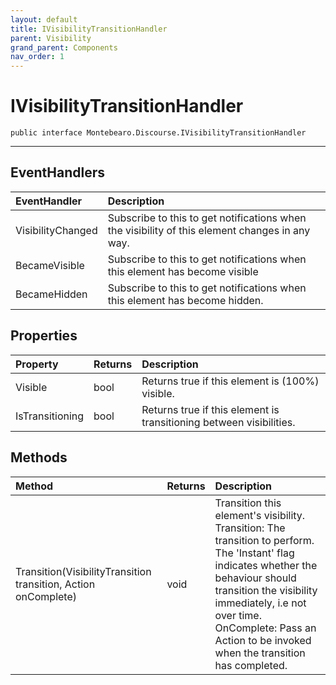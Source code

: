 ```yaml
---
layout: default
title: IVisibilityTransitionHandler
parent: Visibility
grand_parent: Components
nav_order: 1
---
```


# IVisibilityTransitionHandler


```
public interface Montebearo.Discourse.IVisibilityTransitionHandler
```

---

## EventHandlers

| EventHandler | Description |
|:-------------|:------------|
| VisibilityChanged | Subscribe to this to get notifications when the visibility of this element changes in any way. |
| BecameVisible | Subscribe to this to get notifications when this element has become visible |
| BecameHidden | Subscribe to this to get notifications when this element has become hidden. |

## Properties

| Property | Returns | Description |
|:---------|:--------|:------------|
| Visible | bool | Returns true if this element is (100%) visible. |
| IsTransitioning | bool | Returns true if this element is transitioning between visibilities. |


## Methods

| Method | Returns | Description |
|:-------|:--------|:------------|
| Transition(VisibilityTransition transition, Action onComplete) | void | Transition this element's visibility. Transition:  The transition to perform. The 'Instant' flag indicates whether the behaviour should transition the visibility immediately, i.e not over time. OnComplete: Pass an Action to be invoked when the transition has completed. |
